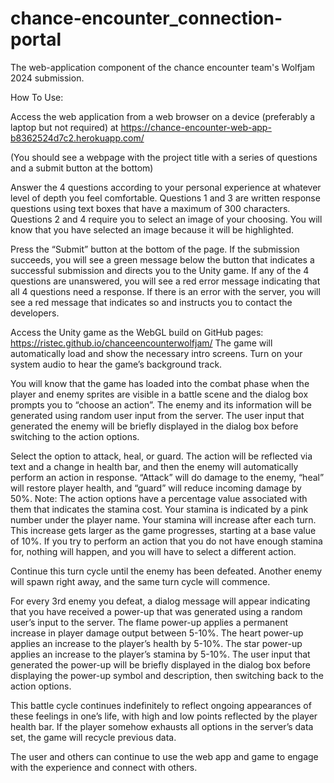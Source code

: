 # chance-encounter_connection-portal
The web-application component of the chance encounter team's Wolfjam 2024 submission.

How To Use:

Access the web application from a web browser on a device (preferably a laptop but not required) at https://chance-encounter-web-app-b8362524d7c2.herokuapp.com/

(You should see a webpage with the project title with a series of questions and a submit button at the bottom)

Answer the 4 questions according to your personal experience at whatever level of depth you feel comfortable.
Questions 1 and 3 are written response questions using text boxes that have a maximum of 300 characters.
Questions 2 and 4 require you to select an image of your choosing. You will know that you have selected an image because it will be highlighted.

Press the “Submit” button at the bottom of the page.
If the submission succeeds, you will see a green message below the button that indicates a successful submission and directs you to the Unity game.
If any of the 4 questions are unanswered, you will see a red error message indicating that all 4 questions need a response.
If there is an error with the server, you will see a red message that indicates so and instructs you to contact the developers.

Access the Unity game as the WebGL build on GitHub pages: https://ristec.github.io/chanceencounterwolfjam/
The game will automatically load and show the necessary intro screens.
Turn on your system audio to hear the game’s background track.

You will know that the game has loaded into the combat phase when the player and enemy sprites are visible in a battle scene and the dialog box prompts you to “choose an action”.
The enemy and its information will be generated using random user input from the server.
The user input that generated the enemy will be briefly displayed in the dialog box before switching to the action options.

Select the option to attack, heal, or guard. The action will be reflected via text and a change in health bar, and then the enemy will automatically perform an action in response.
“Attack” will do damage to the enemy, “heal” will restore player health, and “guard” will reduce incoming damage by 50%.
Note: The action options have a percentage value associated with them that indicates the stamina cost. Your stamina is indicated by a pink number under the player name. 
Your stamina will increase after each turn. This increase gets larger as the game progresses, starting at a base value of 10%.
If you try to perform an action that you do not have enough stamina for, nothing will happen, and you will have to select a different action.

Continue this turn cycle until the enemy has been defeated. Another enemy will spawn right away, and the same turn cycle will commence.

For every 3rd enemy you defeat, a dialog message will appear indicating that you have received a power-up that was generated using a random user’s input to the server.
The flame power-up applies a permanent increase in player damage output between 5-10%.
The heart power-up applies an increase to the player’s health by 5-10%.
The star power-up applies an increase to the player’s stamina by 5-10%.
The user input that generated the power-up will be briefly displayed in the dialog box before displaying the power-up symbol and description, then switching back to the action options.

This battle cycle continues indefinitely to reflect ongoing appearances of these feelings in one’s life, with high and low points reflected by the player health bar.
If the player somehow exhausts all options in the server’s data set, the game will recycle previous data.

 The user and others can continue to use the web app and game to engage with the experience and connect with others.
